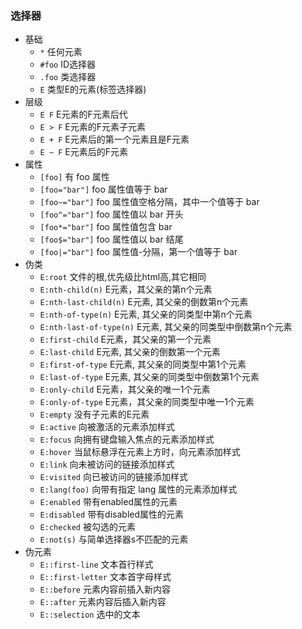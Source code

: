### 选择器
- 基础
  - `*` 任何元素
  - `#foo` ID选择器
  - `.foo` 类选择器
  - `E` 类型E的元素(标签选择器)
- 层级
  - `E F` E元素的F元素后代
  - `E > F` E元素的F元素子元素
  - `E + F` E元素后的第一个元素且是F元素
  - `E ~ F` E元素后的F元素
- 属性
  - `[foo]` 有 foo 属性
  - `[foo="bar"]` foo 属性值等于 bar
  - `[foo~="bar"]` foo 属性值空格分隔，其中一个值等于 bar
  - `[foo^="bar"]` foo 属性值以 bar 开头
  - `[foo*="bar"]` foo 属性值包含 bar
  - `[foo$="bar"]` foo 属性值以 bar 结尾
  - `[foo|="bar"]` foo 属性值-分隔，第一个值等于 bar
- 伪类
  - `E:root` 文件的根,优先级比html高,其它相同
  - `E:nth-child(n)` E元素，其父亲的第n个元素
  - `E:nth-last-child(n)` E元素, 其父亲的倒数第n个元素
  - `E:nth-of-type(n)` E元素, 其父亲的同类型中第n个元素
  - `E:nth-last-of-type(n)` E元素, 其父亲的同类型中倒数第n个元素
  - `E:first-child` E元素，其父亲的第一个元素
  - `E:last-child` E元素, 其父亲的倒数第一个元素
  - `E:first-of-type` E元素, 其父亲的同类型中第1个元素
  - `E:last-of-type` E元素, 其父亲的同类型中倒数第1个元素
  - `E:only-child` E元素，其父亲的唯一1个元素
  - `E:only-of-type` E元素，其父亲的同类型中唯一1个元素
  - `E:empty` 没有子元素的E元素
  - `E:active`	向被激活的元素添加样式
  - `E:focus`	向拥有键盘输入焦点的元素添加样式
  - `E:hover`	当鼠标悬浮在元素上方时，向元素添加样式
  - `E:link`	向未被访问的链接添加样式
  - `E:visited`	向已被访问的链接添加样式
  - `E:lang(foo)`	向带有指定 lang 属性的元素添加样式
  - `E:enabled`	带有enabled属性的元素
  - `E:disabled` 带有disabled属性的元素
  - `E:checked` 被勾选的元素
  - `E:not(s)` 与简单选择器s不匹配的元素
- 伪元素
  - `E::first-line` 文本首行样式
  - `E::first-letter` 文本首字母样式
  - `E::before` 元素内容前插入新内容
  - `E::after` 元素内容后插入新内容
  - `E::selection` 选中的文本